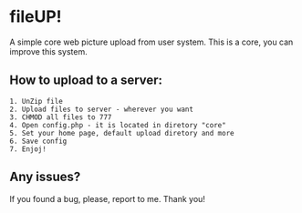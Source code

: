 # fileUP!
A simple core web picture upload from user system. This is a core, you can improve this system.

## How to upload to a server:

    1. UnZip file
    2. Upload files to server - wherever you want
    3. CHMOD all files to 777
    4. Open config.php - it is located in diretory "core"
    5. Set your home page, default upload diretory and more
    6. Save config
    7. Enjoj!
    
    

## Any issues?

If you found a bug, please, report to me. Thank you!
